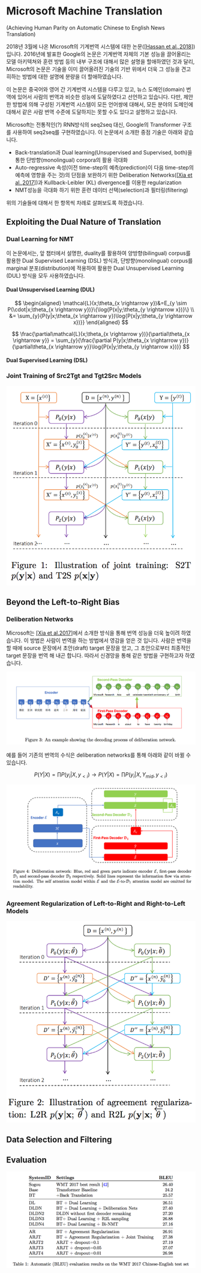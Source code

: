 # Microsoft Machine Translation
(Achieving Human Parity on Automatic Chinese to English News Translation)

2018년 3월에 나온 Microsoft의 기계번역 시스템에 대한 논문\(\[[Hassan et al.,2018](https://arxiv.org/pdf/1803.05567.pdf)\]\)입니다. 2016년에 발표한 Google의 논문은 기계번역 자체의 기본 성능을 끌어올리는 모델 아키텍쳐와 훈련 방법 등의 내부 구조에 대해서 많은 설명을 할애하였던 것과 달리, Microsoft의 논문은 기술을 이미 끌어올려진 기술의 기반 위에서 더욱 그 성능을 견고히하는 방법에 대한 설명에 분량을 더 할애하였습니다.

이 논문은 중국어와 영어 간 기계번역 시스템을 다루고 있고, 뉴스 도메인(domain) 번역에 있어서 사람의 번역과 비슷한 성능에 도달하였다고 선언하고 있습니다. 다만, 제안한 방법에 의해 구성된 기계번역 시스템이 모든 언어쌍에 대해서, 모든 분야의 도메인에 대해서 같은 사람 번역 수준에 도달하지는 못할 수도 있다고 설명하고 있습니다.

Microsoft는 전통적인\(?\) RNN방식의 seq2seq 대신, Google의 Transformer 구조를 사용하여 seq2seq를 구현하였습니다. 이 논문에서 소개한 중점 기술은 아래와 같습니다.

* Back-translation과 Dual learning\(Unsupervised and Supervised, both\)을 통한 단방향(monolingual) corpora의 활용 극대화
* Auto-regressive 속성\(이전 time-step의 예측(prediction)이 다음 time-step의 예측에 영향을 주는 것\)의 단점을 보완하기 위한 Deliberation Networks\(\[[Xia et al.,2017](https://papers.nips.cc/paper/6775-deliberation-networks-sequence-generation-beyond-one-pass-decoding.pdf)\]\)과 Kullback-Leibler \(KL\) divergence를 이용한 regularization
* NMT성능을 극대화 하기 위한 훈련 데이터 선택(selection)과 필터링(filtering)

위의 기술들에 대해서 한 항목씩 차례로 살펴보도록 하겠습니다.

## Exploiting the Dual Nature of Translation

### Dual Learning for NMT

이 논문에서는, 앞 챕터에서 설명한, duality를 활용하여 양방향(bilingual) corpus를 활용한 Dual Supervised Learning (DSL) 방식과, 단방향(monolingual) corpus를 marginal 분포(distribution)에 적용하여 활용한 Dual Unsupervised Learning (DUL) 방식을 모두 사용하였습니다.

#### Dual Unsupervised Learning \(DUL\)

$$
\begin{aligned}
\mathcal{L}(x;\theta_{x \rightarrow y})&=E_{y \sim P(\cdot|x;\theta_{x \rightarrow y})}\{\log{P(x|y;\theta_{y \rightarrow x})}\} \\
&= \sum_{y}{P(y|x;\theta_{x \rightarrow y})\log{P(x|y;\theta_{y \rightarrow x})}}
\end{aligned}
$$

$$
\frac{\partial\mathcal{L}(x;\theta_{x \rightarrow y})}{\partial\theta_{x \rightarrow y}} = \sum_{y}{\frac{\partial P(y|x;\theta_{x \rightarrow y})}{\partial\theta_{x \rightarrow y}}\log{P(x|y;\theta_{y \rightarrow x})}}
$$

#### Dual Supervised Learning \(DSL\)

### Joint Training of Src2Tgt and Tgt2Src Models

![](/assets/nmt-productization-msnmt-joint-training.png)

## Beyond the Left-to-Right Bias

### Deliberation Networks

Microsoft는 [[Xia et al.2017]](https://www.microsoft.com/en-us/research/wp-content/uploads/2017/12/6775-deliberation-networks-sequence-generation-beyond-one-pass-decoding.pdf)에서 소개한 방식을 통해 번역 성능을 더욱 높이려 하였습니다. 이 방법은 사람이 번역을 하는 방법에서 영감을 얻은 것 입니다. 사람은 번역을 할 때에 source 문장에서 초안(draft) target 문장을 얻고, 그 초안으로부터 최종적인 target 문장을 번역 해 내곤 합니다. 따라서 신경망을 통해 같은 방법을 구현하고자 하였습니다.

![](/assets/nmt-productization-msnmt-deliberation.png)

예를 들어 기존의 번역의 수식은 deliberation networks를 통해 아래와 같이 바뀔 수 있습니다.

$$
P(Y|X)=\prod{P(y_i|X,y_{<i})} \longrightarrow P(Y|X)=\prod{P(y_i|X,Y_{mid},y_{<i})}
$$

![](/assets/nmt-productization-msnmt-deliberation-implementation.png)

### Agreement Regularization of Left-to-Right and Right-to-Left Models

![](/assets/nmt-productization-msnmt-kld.png)

## Data Selection and Filtering

## Evaluation

![](/assets/nmt-productization-msnmt-evaluation.png)

